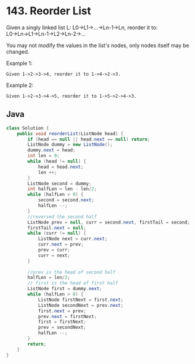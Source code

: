 # 143. Reorder List

Given a singly linked list L: L0→L1→…→Ln-1→Ln,
reorder it to: L0→Ln→L1→Ln-1→L2→Ln-2→…

You may not modify the values in the list's nodes, only nodes itself may be changed.

Example 1:
```
Given 1->2->3->4, reorder it to 1->4->2->3.
```
Example 2:
```
Given 1->2->3->4->5, reorder it to 1->5->2->4->3.
```

## Java
```java
class Solution {
    public void reorderList(ListNode head) {
        if (head == null || head.next == null) return;
        ListNode dummy = new ListNode();
        dummy.next = head;
        int len = 0;
        while (head != null) {
            head = head.next;
            len ++;
        }
        ListNode second = dummy;
        int halfLen = len - len/2;
        while (halfLen > 0) {
            second = second.next;
            halfLen --;
        }
        //reversed the second half
        ListNode prev = null, curr = second.next, firstTail = second;
        firstTail.next = null;
        while (curr != null) {
            ListNode next = curr.next;
            curr.next = prev;
            prev = curr;
            curr = next;
        }
        
        //prev is the head of second half
        halfLen = len/2;
        // first is the head of first half
        ListNode first = dummy.next; 
        while (halfLen > 0) {
            ListNode firstNext = first.next;
            ListNode secondNext = prev.next;
            first.next = prev;
            prev.next = firstNext;
            first = firstNext;
            prev = secondNext;    
            halfLen --;
        }
        return;
    }
}
```
